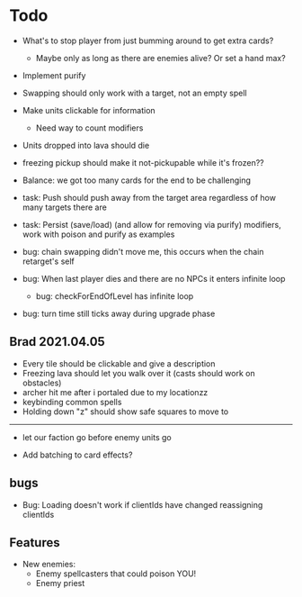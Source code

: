 # Todo

- What's to stop player from just bumming around to get extra cards?

  - Maybe only as long as there are enemies alive? Or set a hand max?

- Implement purify
- Swapping should only work with a target, not an empty spell
- Make units clickable for information
  - Need way to count modifiers
- Units dropped into lava should die
- freezing pickup should make it not-pickupable while it's frozen??
- Balance: we got too many cards for the end to be challenging
- task: Push should push away from the target area regardless of how many targets there are
- task: Persist (save/load) (and allow for removing via purify) modifiers, work with poison and purify as examples
- bug: chain swapping didn't move me, this occurs when the chain retarget's self
- bug: When last player dies and there are no NPCs it enters infinite loop
  - bug: checkForEndOfLevel has infinite loop
- bug: turn time still ticks away during upgrade phase

## Brad 2021.04.05

- Every tile should be clickable and give a description
- Freezing lava should let you walk over it (casts should work on obstacles)
- archer hit me after i portaled due to my locationzz
- keybinding common spells
- Holding down "z" should show safe squares to move to

---

- let our faction go before enemy units go

- Add batching to card effects?

## bugs

- Bug: Loading doesn't work if clientIds have changed reassigning clientIds

## Features

- New enemies:
  - Enemy spellcasters that could poison YOU!
  - Enemy priest

